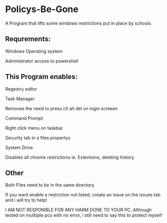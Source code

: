# Policys-Be-Gone
A Program that lifts some windows restrictions put in place by schools
## Requrements:
  Windows Operating system
  
  Administrator access to powershell
  
## This Program enables:
  Regestry editor
  
  Task Manager
  
  Removes the need to press ctl alt del on login screeen
  
  Command Prompt
  
  Right click menu on taskbar
  
  Security tab in a files propertys
  
  System Drive
  
  Disables all chrome restrictions ie. Extentions, deleting history
  
  ## Other
  Both Files need to be in the same directory
  
 If you want enable a restriction not listed, create an issue on the issues tab and i will try to help!
 
 
 
 
 
  I AM NOT RESPONIBLE FOR ANY HARM DONE TO YOUR PC, Although tested on mulitiple pcs with no error, i still need to say this to protect myself
 

